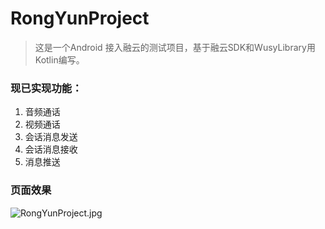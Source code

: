 # RongYunProject
> 这是一个Android 接入融云的测试项目，基于融云SDK和WusyLibrary用Kotlin编写。

### 现已实现功能：
1. 音频通话
2. 视频通话
3. 会话消息发送
4. 会话消息接收
5. 消息推送

### 页面效果
![RongYunProject.jpg](https://upload-images.jianshu.io/upload_images/11335240-61aef825d8672f62.jpg?imageMogr2/auto-orient/strip%7CimageView2/2/w/1240)
